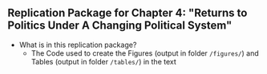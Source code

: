 ## Replication Package for Chapter 4: "Returns to Politics Under A Changing Political System"

- What is in this replication package?
  - The Code used to create the Figures (output in folder `/figures/`) and Tables (output in folder `/tables/`) in the text

